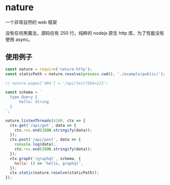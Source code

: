 # nature

一个非常自然的 web 框架

没有任何黑魔法，源码仅有 250 行，纯粹的 nodejs 原生 http 库，为了性能没有使用 async。

## 使用例子

```js
const nature = require('nature-http');
const staticPath = nature.resolve(process.cwd(), './example/public/');

// nature.pages['404'] = '/api/test?bbb=222';

const schema = `
  type Query {
      hello: String
  }
`;

nature.listenThreads(4100, ctx => {
  ctx.get('/api/get', data => {
    ctx.res.end(JSON.stringify(data));
  });
  ctx.post('/api/post', data => {
    console.log(data);
    ctx.res.end(JSON.stringify(data));
  });
  ctx.graph('/graphql', schema, {
    hello: () => 'hello, graphql',
  });
  ctx.static(nature.resolve(staticPath));
});
```
